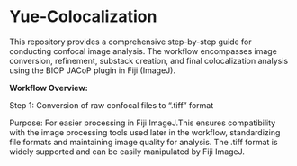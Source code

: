 # Yue-Colocalization
This repository provides a comprehensive step-by-step guide for conducting confocal image analysis. The workflow encompasses image conversion, refinement, substack creation, and final colocalization analysis using the BIOP JACoP plugin in Fiji (ImageJ).

<p><b>Workflow Overview:</b></p>
    Step 1: Conversion of raw confocal files to “.tiff” format
    <p> Purpose: For easier processing in Fiji ImageJ.This ensures compatibility with the image processing tools used later in the workflow, standardizing file formats and maintaining image quality for analysis. The .tiff format is widely supported and can be easily manipulated by Fiji ImageJ.</p>
